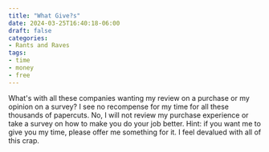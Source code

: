 ```yaml
---
title: "What Give?s"
date: 2024-03-25T16:40:18-06:00
draft: false
categories:
- Rants and Raves
tags:
- time
- money
- free
---
```

What's with all these companies wanting my review on a purchase or my opinion on a survey? I see no recompense for my time for all these thousands of papercuts. No, I will not review my purchase experience or take a survey on how to make you do your job better. Hint: if you want me to give you my time, please offer me something for it. I feel devalued with all of this crap.
